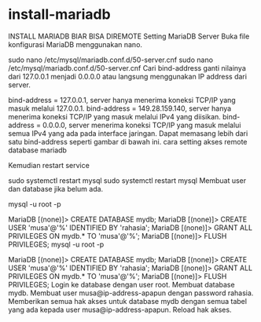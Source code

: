 # install-mariadb
INSTALL MARIADB BIAR BISA DIREMOTE
Setting MariaDB Server
Buka file konfigurasi MariaDB menggunakan nano.

sudo nano /etc/mysql/mariadb.conf.d/50-server.cnf
sudo nano /etc/mysql/mariadb.conf.d/50-server.cnf
Cari bind-address ganti nilainya dari 127.0.0.1 menjadi 0.0.0.0 atau langsung menggunakan IP address dari server.

bind-address = 127.0.0.1, server hanya menerima koneksi TCP/IP yang masuk melalui 127.0.0.1.
bind-address = 149.28.159.140, server hanya menerima koneksi TCP/IP yang masuk melalui IPv4 yang diisikan.
bind-address = 0.0.0.0, server menerima koneksi TCP/IP yang masuk melalui semua IPv4 yang ada pada interface jaringan.
Dapat memasang lebih dari satu bind-address seperti gambar di bawah ini.
cara setting akses remote database mariadb

Kemudian restart service

sudo systemctl restart mysql
sudo systemctl restart mysql
Membuat user dan database jika belum ada.

mysql -u root -p

MariaDB [(none)]> CREATE DATABASE mydb;
MariaDB [(none)]> CREATE USER 'musa'@'%' IDENTIFIED BY 'rahasia';
MariaDB [(none)]> GRANT ALL PRIVILEGES ON mydb.* TO 'musa'@'%';
MariaDB [(none)]> FLUSH PRIVILEGES;
mysql -u root -p
 
MariaDB [(none)]> CREATE DATABASE mydb;
MariaDB [(none)]> CREATE USER 'musa'@'%' IDENTIFIED BY 'rahasia';
MariaDB [(none)]> GRANT ALL PRIVILEGES ON mydb.* TO 'musa'@'%';
MariaDB [(none)]> FLUSH PRIVILEGES;
Login ke database dengan user root.
Membuat database mydb.
Membuat user musa@ip-address-apapun dengan password rahasia.
Memberikan semua hak akses untuk database mydb dengan semua tabel yang ada kepada user musa@ip-address-apapun.
Reload hak akses.
